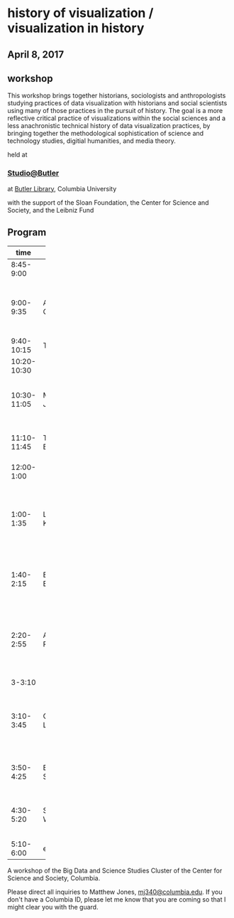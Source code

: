 # history of visualization / visualization in history
## April 8, 2017

## workshop

This workshop brings together historians, sociologists and anthropologists studying practices of data visualization with historians and social scientists using many of those practices in the pursuit of history. The goal is a more reflective critical practice of visualizations within the social sciences and a less anachronistic technical history of data visualization practices, by bringing together the methodological sophistication of science and technology studies, digitial humanities, and media theory.

held at 

### [Studio@Butler](https://studio.cul.columbia.edu/) 

at [Butler Library](https://www.google.com/maps/place/Butler+Library/@40.8064029,-73.9654085,17z/data=!3m1!4b1!4m5!3m4!1s0x89c2f63c31da1355:0xf11ddb8a69ec829b!8m2!3d40.8064029!4d-73.9632198), Columbia University

with the support of the Sloan Foundation, the Center for Science and Society, and the Leibniz Fund


## Program

<table style="width:17%;">
<colgroup>
<col width="5%" />
<col width="5%" />
<col width="5%" />
</colgroup>
<thead>
<tr class="header">
<th>time</th>
<th>name</th>
<th>title</th>
</tr>
</thead>
<tbody>
<tr class="odd">
<td>8:45-9:00</td>
<td></td>
<td>Introductions</td>
</tr>
<tr class="even">
<td>9:00-9:35</td>
<td>Alex Compolo</td>
<td>Perception and Processing: Cognitive Influences on Data Visualization</td>
</tr>
<tr class="odd">
<td>9:40-10:15</td>
<td>TBA</td>
<td>TBA</td>
</tr>
<tr class="even">
<td>10:20-10:30</td>
<td></td>
<td>coffee break</td>
</tr>
<tr class="odd">
<td>10:30-11:05</td>
<td>Matthew Jones</td>
<td>Visualizing data and augmenting cognition from John Tukey to ggplot2</td>
</tr>
<tr class="even">
<td>11:10-11:45</td>
<td>Ted Byfield</td>
<td>Six Miles From Earth, Loosed From Its Dream of Life.</td>
</tr>
<tr class="odd">
<td>12:00-1:00</td>
<td></td>
<td>LUNCH</td>
</tr>
<tr class="even">
<td>1:00-1:35</td>
<td>Lauren Klein</td>
<td>Elizabeth Peabody’s <em>Chronological History</em>: Knowledge, Labor, Embodiment, and Design</td>
</tr>
<tr class="odd">
<td>1:40-2:15</td>
<td>Eamon Bell</td>
<td>Seeing ear to ear: Mixed metaphors in musical data visualization</td>
</tr>
<tr class="even">
<td>2:20-2:55</td>
<td>Aaron Plasek</td>
<td>New Historical Knowledge: 21st C machine learning to examine mid-20th C ‘trading zones’ of computation </td>
</tr>
<tr class="odd">
<td>3-3:10</td>
<td></td>
<td>coffee break</td>
</tr>
<tr class="even">
<td>3:10-3:45</td>
<td>Crystal Lee</td>
<td>Lining Things Up: Mapping Time, Power, and Politics in Joseph Priestley’s <em>Chart of History</em>.</td>
</tr>
<tr class="odd">
<td>3:50-4:25</td>
<td>Ben Schmidt</td>
<td>Drawing the frontier line at the US Census, 1870-1920</td>
</tr>
<tr class="even">
<td>4:30-5:20</td>
<td>Scott Weingart</td>
<td>What Networks Argue: Visual Metaphors in History and Historiography</td>
</tr>
<tr class="odd">
<td>5:10-6:00</td>
<td>everybody</td>
<td>up of wrap / reflection</td>
</tr>
</tbody>
</table>


A workshop of the Big Data and Science Studies Cluster of the Center for Science and Society, Columbia.

Please direct all inquiries to Matthew Jones, mj340@columbia.edu. If you don't have a Columbia ID, please let me know that you are coming so that I might clear you with the guard.
